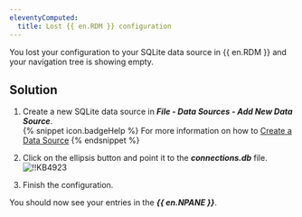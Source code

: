 ```yaml
---
eleventyComputed:
  title: Lost {{ en.RDM }} configuration
---
```

You lost your configuration to your SQLite data source in {{ en.RDM }} and your navigation tree is showing empty.
## Solution
1. Create a new SQLite data source in ***File - Data Sources - Add New Data Source***.  
{% snippet icon.badgeHelp %}
For more information on how to [Create a Data Source](/rdm/windows/data-sources/create-new-data-source/)
{% endsnippet %}  

2. Click on the ellipsis button and point it to the ***connections.db*** file.  
![!!KB4923](https://webdevolutions.azureedge.net/docs/en/kb/KB4923.png)
1. Finish the configuration.  

You should now see your entries in the ***{{ en.NPANE }}***.
